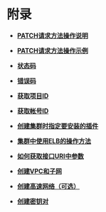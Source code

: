 # 附录<a name="cce_02_0083"></a>

-   **[PATCH请求方法操作说明](PATCH请求方法操作说明.md)**  

-   **[PATCH请求方法操作示例](PATCH请求方法操作示例.md)**  

-   **[状态码](状态码.md)**  

-   **[错误码](错误码.md)**  

-   **[获取项目ID](获取项目ID.md)**  

-   **[获取帐号ID](获取帐号ID.md)**  

-   **[创建集群时指定要安装的插件](创建集群时指定要安装的插件.md)**  

-   **[集群中使用ELB的操作方法](集群中使用ELB的操作方法.md)**  

-   **[如何获取接口URI中参数](如何获取接口URI中参数.md)**  

-   **[创建VPC和子网](创建VPC和子网.md)**  

-   **[创建高速网络（可选）](创建高速网络（可选）.md)**  

-   **[创建密钥对](创建密钥对.md)**  


